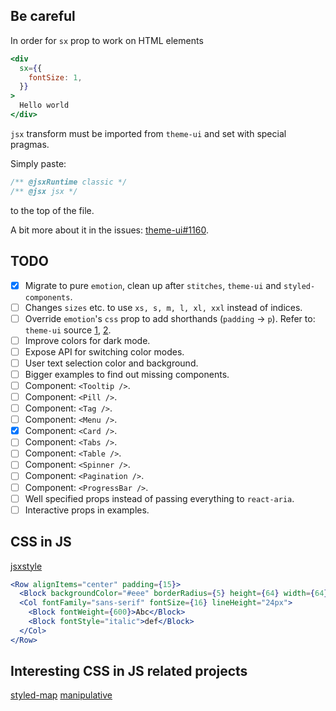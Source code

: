 ## Be careful

In order for `sx` prop to work on HTML elements

```jsx
<div
  sx={{
    fontSize: 1,
  }}
>
  Hello world
</div>
```

`jsx` transform must be imported from `theme-ui` and set with special pragmas.

Simply paste:

```jsx
/** @jsxRuntime classic */
/** @jsx jsx */
```

to the top of the file.

A bit more about it in the issues: [theme-ui#1160](https://github.com/system-ui/theme-ui/issues/1160#issuecomment-715530924).

## TODO

- [x] Migrate to pure `emotion`, clean up after `stitches`, `theme-ui` and `styled-components`.
- [ ] Changes `sizes` etc. to use `xs, s, m, l, xl, xxl` instead of indices.
- [ ] Override `emotion`'s `css` prop to add shorthands (`padding` → `p`). Refer to: `theme-ui` source [1](https://github.com/system-ui/theme-ui/blob/develop/packages/css/src/index.ts), [2](https://github.com/system-ui/theme-ui/blob/develop/packages/parse-props/src/index.ts).
- [ ] Improve colors for dark mode.
- [ ] Expose API for switching color modes.
- [ ] User text selection color and background.
- [ ] Bigger examples to find out missing components.
- [ ] Component: `<Tooltip />`.
- [ ] Component: `<Pill />`.
- [ ] Component: `<Tag />`.
- [ ] Component: `<Menu />`.
- [x] Component: `<Card />`.
- [ ] Component: `<Tabs />`.
- [ ] Component: `<Table />`.
- [ ] Component: `<Spinner />`.
- [ ] Component: `<Pagination />`.
- [ ] Component: `<ProgressBar />`.
- [ ] Well specified props instead of passing everything to `react-aria`.
- [ ] Interactive props in examples.

## CSS in JS

[jsxstyle](https://github.com/jsxstyle/jsxstyle)

```jsx
<Row alignItems="center" padding={15}>
  <Block backgroundColor="#eee" borderRadius={5} height={64} width={64} />
  <Col fontFamily="sans-serif" fontSize={16} lineHeight="24px">
    <Block fontWeight={600}>Abc</Block>
    <Block fontStyle="italic">def</Block>
  </Col>
</Row>
```

## Interesting CSS in JS related projects

[styled-map](https://github.com/scf4/styled-map)
[manipulative](https://github.com/paulshen/manipulative)
